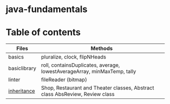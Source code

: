 # java-fundamentals

# Table of contents

| Files                                  | Methods                                                                       |
|----------------------------------------|-------------------------------------------------------------------------------|
| basics                                 | pluralize, clock, flipNHeads                                                  |
| basiclibrary                           | roll, containsDuplicates, average, lowestAverageArray, minMaxTemp, tally      |
| linter                                 | fileReader (bitmap)                                                           |
| [inheritance](./inheritance/README.md) | Shop, Restaurant and Theater classes, Abstract class AbsReview, Review class  |


